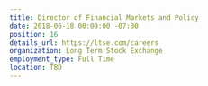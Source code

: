 ```yaml
---
title: Director of Financial Markets and Policy
date: 2018-06-18 00:00:00 -07:00
position: 16
details_url: https://ltse.com/careers
organization: Long Term Stock Exchange
employment_type: Full Time
location: TBD
---
```


